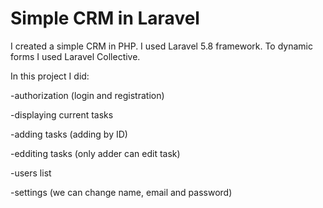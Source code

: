 <h1>Simple CRM in Laravel</h1>
<p>I created a simple CRM in PHP. I used Laravel 5.8 framework. To dynamic forms I used Laravel Collective.</p>
<p>In this project I did:</p>
<p>-authorization (login and registration)</p>
<p>-displaying current tasks</p>
<p>-adding tasks (adding by ID)</p>
<p>-edditing tasks (only adder can edit task)</p>
<p>-users list</p>
<p>-settings (we can change name, email and password)</p>
